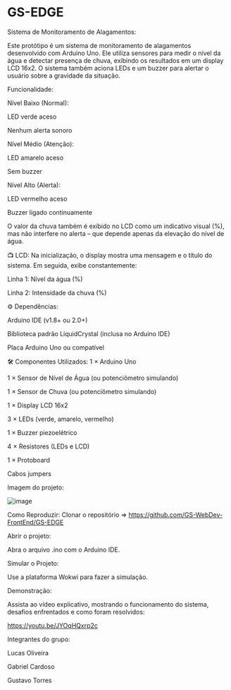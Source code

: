 # GS-EDGE

 Sistema de Monitoramento de Alagamentos:

Este protótipo é um sistema de monitoramento de alagamentos desenvolvido com Arduino Uno. Ele utiliza sensores para medir o nível da água e detectar presença de chuva, exibindo os resultados em um display LCD 16x2. O sistema também aciona LEDs e um buzzer para alertar o usuário sobre a gravidade da situação.

Funcionalidade:

Nível Baixo (Normal):

LED verde aceso

Nenhum alerta sonoro

Nível Médio (Atenção):

LED amarelo aceso

Sem buzzer

Nível Alto (Alerta):

LED vermelho aceso

Buzzer ligado continuamente

O valor da chuva também é exibido no LCD como um indicativo visual (%), mas não interfere no alerta – que depende apenas da elevação do nível de água.

📺 LCD:
Na inicialização, o display mostra uma mensagem e o título do sistema. Em seguida, exibe constantemente:

Linha 1: Nível da água (%)

Linha 2: Intensidade da chuva (%)

⚙️ Dependências:

Arduino IDE (v1.8+ ou 2.0+)

Biblioteca padrão LiquidCrystal (inclusa no Arduino IDE)

Placa Arduino Uno ou compatível

🛠️ Componentes Utilizados:
1 × Arduino Uno

1 × Sensor de Nível de Água (ou potenciômetro simulando)

1 × Sensor de Chuva (ou potenciômetro simulando)

1 × Display LCD 16x2

3 × LEDs (verde, amarelo, vermelho)

1 × Buzzer piezoelétrico

4 × Resistores (LEDs e LCD)

1 × Protoboard

Cabos jumpers

Imagem do projeto:

![image](https://github.com/user-attachments/assets/876a83be-3a3e-4d69-8e27-35efa805a1f1)


   Como Reproduzir:
Clonar o repositório => https://github.com/GS-WebDev-FrontEnd/GS-EDGE 

Abrir o projeto:

Abra o arquivo .ino com o Arduino IDE.

Simular o Projeto:

Use a plataforma Wokwi para fazer a simulação.

Demonstração:

Assista ao vídeo explicativo, mostrando o funcionamento do sistema, desafios enfrentados e como foram resolvidos:

https://youtu.be/JYOqHQxrp2c

Integrantes do grupo:

Lucas Oliveira

Gabriel Cardoso

Gustavo Torres


